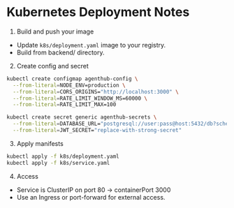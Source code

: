 # Kubernetes Deployment Notes

1) Build and push your image

- Update `k8s/deployment.yaml` image to your registry.
- Build from backend/ directory.

2) Create config and secret

```bash
kubectl create configmap agenthub-config \
  --from-literal=NODE_ENV=production \
  --from-literal=CORS_ORIGINS="http://localhost:3000" \
  --from-literal=RATE_LIMIT_WINDOW_MS=60000 \
  --from-literal=RATE_LIMIT_MAX=100

kubectl create secret generic agenthub-secrets \
  --from-literal=DATABASE_URL="postgresql://user:pass@host:5432/db?schema=public" \
  --from-literal=JWT_SECRET="replace-with-strong-secret"
```

3) Apply manifests

```bash
kubectl apply -f k8s/deployment.yaml
kubectl apply -f k8s/service.yaml
```

4) Access

- Service is ClusterIP on port 80 -> containerPort 3000
- Use an Ingress or port-forward for external access.
